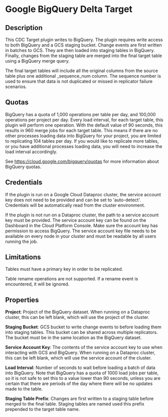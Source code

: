 # Google BigQuery Delta Target

Description
-----------
This CDC Target plugin writes to BigQuery. The plugin requires write access to both BigQuery and
a GCS staging bucket. Change events are first written in batches to GCS. They are then loaded into
staging tables in BigQuery. Finally, changes from the staging table are merged into the final target
table using a BigQuery merge query.

The final target tables will include all the original columns from the source table plus one additional
_sequence_num column. The sequence number is used to ensure that data is not duplicated or missed in
replicator failure scenarios.

Quotas
------
BigQuery has a quota of 1,000 operations per table per day, and 100,000 operations per project per day.
Every load interval, for each target table, this plugin will perform one operation.
With the default value of 90 seconds, this results in 960 merge jobs for each target table.
This means if there are no other processes loading data into BigQuery for your project,
you are limited to replicating 104 tables per day.
If you would like to replicate more tables, or you have additional processes loading data, you will
need to increase the load interval accordingly.

See https://cloud.google.com/bigquery/quotas for more information about BigQuery quotas.

Credentials
-----------
If the plugin is run on a Google Cloud Dataproc cluster, the service account key does not need to be
provided and can be set to 'auto-detect'.
Credentials will be automatically read from the cluster environment.

If the plugin is not run on a Dataproc cluster, the path to a service account key must be provided.
The service account key can be found on the Dashboard in the Cloud Platform Console.
Make sure the account key has permission to access BigQuery.
The service account key file needs to be available on every node in your cluster and
must be readable by all users running the job.

Limitations
-----------
Tables must have a primary key in order to be replicated.

Table rename operations are not supported. If a rename event is encountered, it will be ignored.

Properties
----------

**Project**: Project of the BigQuery dataset. When running on a Dataproc cluster, this can be left blank,
which will use the project of the cluster.

**Staging Bucket**: GCS bucket to write change events to before loading them into staging tables.
This bucket can be shared across multiple replicators. The bucket must be in the same location as the
BigQuery dataset.

**Service Account Key**: The contents of the service account key to use when interacting with GCS and
BigQuery. When running on a Dataproc cluster, this can be left blank, which will use the service account
of the cluster.

**Load Interval**: Number of seconds to wait before loading a batch of data into BigQuery. 
Note that BigQuery has a quota of 1000 load jobs per table, so it is not safe to set this to a value lower
than 90 seconds, unless you are certain that there are periods of the day where there will be no
updates made to the table.

**Staging Table Prefix**: Changes are first written to a staging table before merged to the final table.
Staging tables are named used this prefix prepended to the target table name.
